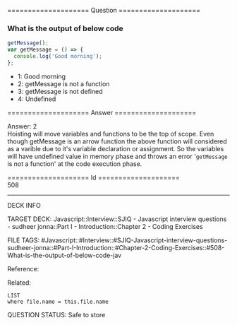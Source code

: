 ==================== Question ====================  

### What is the output of below code

```javascript
getMessage();
var getMessage = () => {
  console.log('Good morning');
};
```

- 1: Good morning
- 2: getMessage is not a function
- 3: getMessage is not defined
- 4: Undefined  

==================== Answer ====================  

Answer: 2  
Hoisting will move variables and functions to be the top of scope. Even though
getMessage is an arrow function the above function will considered as a varible
due to it's variable declaration or assignment. So the variables will have
undefined value in memory phase and throws an error '`getMessage` is not a
function' at the code execution phase.

==================== Id ====================  
508
<!--ID: 1707879794285-->

---

DECK INFO

TARGET DECK: Javascript::Interview::SJIQ - Javascript interview questions - sudheer jonna::Part I - Introduction::Chapter 2 - Coding Exercises

FILE TAGS: #Javascript::#Interview::#SJIQ-Javascript-interview-questions-sudheer-jonna::#Part-I-Introduction::#Chapter-2-Coding-Exercises::#508-What-is-the-output-of-below-code-jav

Reference:

Related:

```dataview
LIST
where file.name = this.file.name
```
QUESTION STATUS: Safe to store
